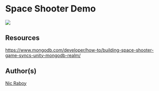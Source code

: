 # Space Shooter Demo

![](example.gif "")

## Resources

https://www.mongodb.com/developer/how-to/building-space-shooter-game-syncs-unity-mongodb-realm/

## Author(s)

[Nic Raboy](https://www.nraboy.com)